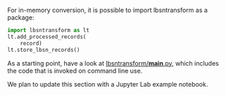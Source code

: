 For in-memory conversion, it is possible to import lbsntransform as a package:

```py
import lbsntransform as lt
lt.add_processed_records(
    record)
lt.store_lbsn_records()
```

As a starting point, have a look at
[lbsntransform/__main__.py](https://gitlab.vgiscience.de/lbsn/lbsntransform/-/blob/master/lbsntransform/__main__.py),
which includes the code that is invoked on command line use.

We plan to update this section with a Jupyter Lab example notebook.